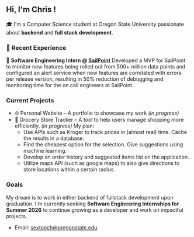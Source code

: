 ## Hi, I'm Chris !

🎓 I'm a Computer Science student at Oregon State University passionate about **backend** and **full stack development**.

### 💼 Recent Experience

🔧 **Software Engineering Intern @ [SailPoint](https://www.sailpoint.com/)**
Developed a MVP for SailPoint to monitor new features being rolled out from 500+ million data points and configured an alert service when new features are correlated with errors per release version, resulting in 50% reduction of debugging and monitoring time for the on call engineers at SailPoint. 

### Current Projects

- 🌐 Personal Website – A portfolio to showcase my work *(in progress)*
- 🛒 Grocery Store Tracker – A tool to help users manage shopping more efficiently. *(in progress)*
  My plan:
  - Use APIs such as Kroger to track prices in (almost real) time. Cache the results in a database.
  - Find the cheapest option for the selection. Give suggestions using machine learning.
  - Develop an order history and suggested items list on the application.
  - Utilize maps API (such as google maps) to also give directions to store locations within a certain radius. 

### Goals

My dream is to work in either backend of fullstack development upon graduation. 
I'm currently seeking **Software Engineering Internships for Summer 2026** to continue growing as a developer and work on impactful projects.

- Email: sextonch@oregonstate.edu


<!--
**chrisbuild124/chrisbuild124** is a ✨ _special_ ✨ repository because its `README.md` (this file) appears on your GitHub profile.

Here are some ideas to get you started:

- 🔭 I’m currently working on ...
- 🌱 I’m currently learning ...
- 👯 I’m looking to collaborate on ...
- 🤔 I’m looking for help with ...
- 💬 Ask me about ...
- 📫 How to reach me: ...
- 😄 Pronouns: ...
- ⚡ Fun fact: ...
-->
